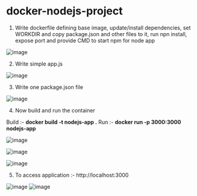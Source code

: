 # docker-nodejs-project

1. Write dockerfile defining base image, update/install dependencies, set WORKDIR and copy package.json and other files to it, run npn install, expose port and provide CMD to start npm for node app

![image](https://github.com/user-attachments/assets/9027738b-fd60-4dee-af9c-f6206a3d9776)

2. Write simple app.js

![image](https://github.com/user-attachments/assets/9ea34348-2197-41b4-aee5-e682dc4ebf20)

3. Write one package.json file

![image](https://github.com/user-attachments/assets/1de07b12-58ee-41f5-96d5-a0b070f4e21c)

4. Now build and run the container

Build :- **docker build -t nodejs-app .**
Run :- **docker run -p 3000:3000 nodejs-app**

![image](https://github.com/user-attachments/assets/0a139492-7608-44e4-9019-5333114efdfc)

![image](https://github.com/user-attachments/assets/2dbe355b-796c-4c9a-856c-4da75015b908)

![image](https://github.com/user-attachments/assets/89145140-e1b0-4671-9219-b3e0199ac5cb)

5. To access application :- http://localhost:3000

![image](https://github.com/user-attachments/assets/36340357-576c-4aa6-8226-c1b624126d97)
![image](https://github.com/user-attachments/assets/9fb25470-ee34-4a82-ba9a-3df6d15069bf)

